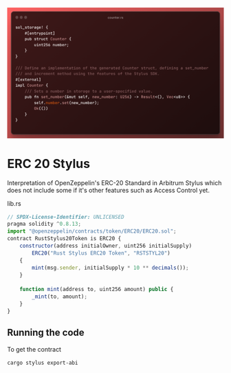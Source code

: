 
![Image](./header.png)

# ERC 20 Stylus

Interpretation of OpenZeppelin's ERC-20 Standard in Arbitrum Stylus which does not include some if it's other features such as Access Control yet.

lib.rs
```js
// SPDX-License-Identifier: UNLICENSED
pragma solidity ^0.8.13;
import "@openzeppelin/contracts/token/ERC20/ERC20.sol";
contract RustStylus20Token is ERC20 {
    constructor(address initialOwner, uint256 initialSupply)
        ERC20("Rust Stylus ERC20 Token", "RSTSTYL20")
    {
        mint(msg.sender, initialSupply * 10 ** decimals());
    }

    function mint(address to, uint256 amount) public {
        _mint(to, amount);
    }
}
```

## Running the code

To get the contract

```
cargo stylus export-abi
```